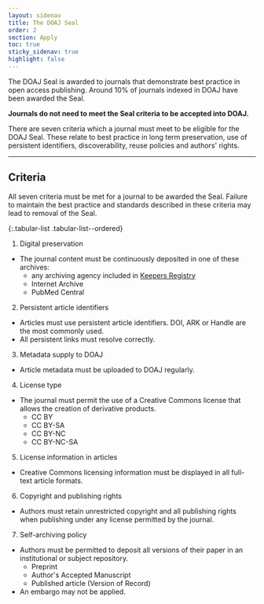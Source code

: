 ```yaml
---
layout: sidenav
title: The DOAJ Seal
order: 2
section: Apply
toc: true
sticky_sidenav: true
highlight: false
---
```


The DOAJ Seal is awarded to journals that demonstrate best practice in open access publishing. Around 10% of journals indexed in DOAJ have been awarded the Seal.

**Journals do not need to meet the Seal criteria to be accepted into DOAJ.**

There are seven criteria which a journal must meet to be eligible for the DOAJ Seal. These relate to best practice in long term preservation, use of persistent identifiers, discoverability, reuse policies and authors' rights.

---

## Criteria

All seven criteria must be met for a journal to be awarded the Seal. Failure to maintain the best practice and standards described in these criteria may lead to removal of the Seal.

{:.tabular-list .tabular-list--ordered}
1. Digital preservation
  - The journal content must be continuously deposited in one of these archives:
    - any archiving agency included in [Keepers Registry](https://keepers.issn.org/keepers)
    - Internet Archive
    - PubMed Central
2. Persistent article identifiers
  - Articles must use persistent article identifiers. DOI, ARK or Handle are the most commonly used.
  - All persistent links must resolve correctly.
3. Metadata supply to DOAJ
  - Article metadata must be uploaded to DOAJ regularly.
4. License type
  - The journal must permit the use of a Creative Commons license that allows the creation of derivative products.
    - CC BY
    - CC BY-SA
    - CC BY-NC
    - CC BY-NC-SA
5. License information in articles
  - Creative Commons licensing information must be displayed in all full-text article formats.
6. Copyright and publishing rights
  -  Authors must retain unrestricted copyright and all publishing rights when publishing under any license permitted by the journal.
7. Self-archiving policy
  - Authors must be permitted to deposit all versions of their paper in an institutional or subject repository.
    - Preprint
    - Author's Accepted Manuscript
    - Published article (Version of Record)
  - An embargo may not be applied.
